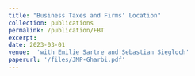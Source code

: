 ```yaml
---
title: "Business Taxes and Firms' Location"
collection: publications
permalink: /publication/FBT
excerpt:
date: 2023-03-01
venue:  'with Emilie Sartre and Sebastian Siegloch'
paperurl: '/files/JMP-Gharbi.pdf'
---
```

